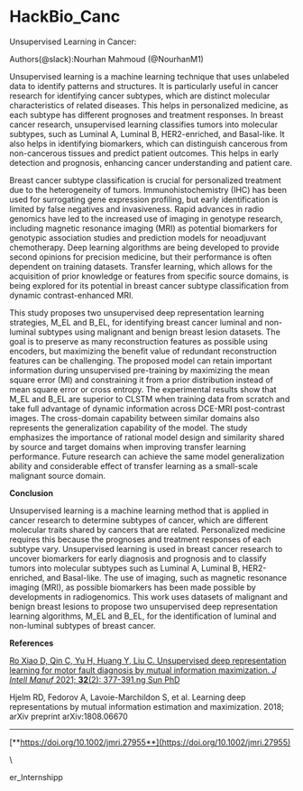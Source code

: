 # HackBio_Canc <!--StartFragment-->

Unsupervised Learning in Cancer:

Authors(@slack):Nourhan Mahmoud (@NourhanM1)

Unsupervised learning is a machine learning technique that uses unlabeled data to identify patterns and structures. It is particularly useful in cancer research for identifying cancer subtypes, which are distinct molecular characteristics of related diseases. This helps in personalized medicine, as each subtype has different prognoses and treatment responses. In breast cancer research, unsupervised learning classifies tumors into molecular subtypes, such as Luminal A, Luminal B, HER2-enriched, and Basal-like. It also helps in identifying biomarkers, which can distinguish cancerous from non-cancerous tissues and predict patient outcomes. This helps in early detection and prognosis, enhancing cancer understanding and patient care.

Breast cancer subtype classification is crucial for personalized treatment due to the heterogeneity of tumors. Immunohistochemistry (IHC) has been used for surrogating gene expression profiling, but early identification is limited by false negatives and invasiveness. Rapid advances in radio genomics have led to the increased use of imaging in genotype research, including magnetic resonance imaging (MRI) as potential biomarkers for genotypic association studies and prediction models for neoadjuvant chemotherapy. Deep learning algorithms are being developed to provide second opinions for precision medicine, but their performance is often dependent on training datasets. Transfer learning, which allows for the acquisition of prior knowledge or features from specific source domains, is being explored for its potential in breast cancer subtype classification from dynamic contrast-enhanced MRI. 

This study proposes two unsupervised deep representation learning strategies, M\_EL and B\_EL, for identifying breast cancer luminal and non-luminal subtypes using malignant and benign breast lesion datasets. The goal is to preserve as many reconstruction features as possible using encoders, but maximizing the benefit value of redundant reconstruction features can be challenging. The proposed model can retain important information during unsupervised pre-training by maximizing the mean square error (MI) and constraining it from a prior distribution instead of mean square error or cross entropy. The experimental results show that M\_EL and B\_EL are superior to CLSTM when training data from scratch and take full advantage of dynamic information across DCE-MRI post-contrast images. The cross-domain capability between similar domains also represents the generalization capability of the model. The study emphasizes the importance of rational model design and similarity shared by source and target domains when improving transfer learning performance. Future research can achieve the same model generalization ability and considerable effect of transfer learning as a small-scale malignant source domain.

**Conclusion**

Unsupervised learning is a machine learning method that is applied in cancer research to determine subtypes of cancer, which are different molecular traits shared by cancers that are related. Personalized medicine requires this because the prognoses and treatment responses of each subtype vary. Unsupervised learning is used in breast cancer research to uncover biomarkers for early diagnosis and prognosis and to classify tumors into molecular subtypes such as Luminal A, Luminal B, HER2-enriched, and Basal-like. The use of imaging, such as magnetic resonance imaging (MRI), as possible biomarkers has been made possible by developments in radiogenomics. This work uses datasets of malignant and benign breast lesions to propose two unsupervised deep representation learning algorithms, M\_EL and B\_EL, for the identification of luminal and non-luminal subtypes of breast cancer.

**References**

[Ro Xiao D, Qin C, Yu H, Huang Y, Liu C. Unsupervised deep representation learning for motor fault diagnosis by mutual information maximization. _J Intell Manuf_ 2021; **32**(2): 377-391.ng Sun PhD](https://onlinelibrary.wiley.com/authored-by/Sun/Rong)

Hjelm RD, Fedorov A, Lavoie-Marchildon S, et al. Learning deep representations by mutual information estimation and maximization. 2018; arXiv preprint arXiv:1808.06670

 ****

[**https://doi.org/10.1002/jmri.27955**](https://doi.org/10.1002/jmri.27955)

\


<!--EndFragment-->
er_Internshipp
